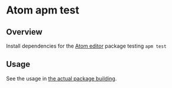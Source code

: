 # Atom apm test

## Overview
Install dependencies for the [Atom editor](http://atom.io/) package testing `apm test`

## Usage
See the usage in [the actual package building](https://github.com/kn1kn1/language-context-free/blob/master/Dockerfile).
